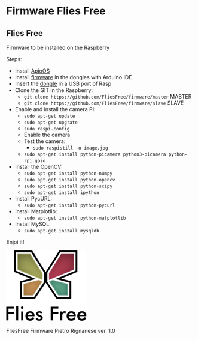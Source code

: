# Firmware Flies Free 

## Flies Free

Firmware to be installed on the Raspberry

Steps:
  * Install [ApioOS](https://github.com/ApioLab/ApioOS)
  * Install [firmware](https://github.com/ApioLab/ApioOS/wiki) in the dongles with Arduino IDE
  * Insert the [dongle](https://www.apio.cc/component/virtuemart/store_ita/prodotti/apio-dongle-1-4-detail) in a USB port of Rasp
  * Clone the GIT in the Raspberry:
      * `git clone https://github.com/FliesFree/firmware/master` MASTER
      * `git clone https://github.com/FliesFree/firmware/slave` SLAVE
  * Enable and install the camera PI:
      * `sudo apt-get update`
      * `sudo apt-get upgrate`
      * `sudo raspi-config`
      * Enable the camera
      * Test the camera:
        * `sudo raspistill -o image.jpg`
      * `sudo apt-get install python-picamera python3-picamera python-rpi.gpio`
   * Install the OpenCV:
      * `sudo apt-get install python-numpy`
      * `sudo apt-get install python-opencv`
      * `sudo apt-get install python-scipy`
      * `sudo apt-get install ipython`
   * Install PycURL:
      * `sudo apt-get install python-pycurl`
   * Install Matplotlib:
      * `sudo apt-get install python-matplotlib`
   * Install MySQL:
      * `sudo apt-get install mysqldb`
      
      
Enjoi it!

<img src="https://github.com/FliesFree/FliesFree/blob/master/Foto/Logo/flies_free_logo.png"/>

FliesFree Firmware Pietro Rignanese ver. 1.0
